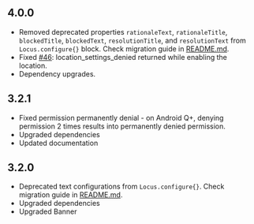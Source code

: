 ## 4.0.0

- Removed deprecated properties `rationaleText`, `rationaleTitle`, `blockedTitle`, `blockedText`, `resolutionTitle`,
  and `resolutionText` from `Locus.configure{}` block. Check migration guide in [README.md](https://github.com/BirjuVachhani/locus-android/blob/master/README.md).
- Fixed [#46](https://github.com/BirjuVachhani/locus-android/issues/46): location_settings_denied returned while enabling the location.
- Dependency upgrades.

## 3.2.1

- Fixed permission permanently denial - on Android Q+, denying permission 2 times results into permanently denied
  permission.
- Upgraded dependencies
- Updated documentation

## 3.2.0

- Deprecated text configurations from `Locus.configure{}`. Check migration guide
  in [README.md](https://github.com/BirjuVachhani/locus-android/blob/master/README.md).
- Upgraded dependencies
- Upgraded Banner